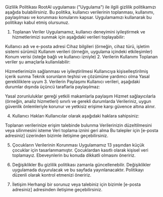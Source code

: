 Gizlilik Politikası
RootAI uygulaması ("Uygulama") ile ilgili gizlilik politikamızı aşağıda bulabilirsiniz. Bu politika, kullanıcı verilerinin toplanması, kullanımı, paylaşılması ve korunması konularını kapsar. Uygulamamızı kullanarak bu politikayı kabul etmiş olursunuz.

1. Toplanan Veriler
Uygulamamız, kullanıcı deneyimini iyileştirmek ve hizmetlerimizi sunmak için aşağıdaki verileri toplayabilir:

Kullanıcı adı ve e-posta adresi
Cihaz bilgileri (örneğin, cihaz türü, işletim sistemi sürümü)
Kullanım verileri (örneğin, uygulama içindeki etkileşimler)
Konum verisi (isteğe bağlı ve kullanıcı izniyle)
2. Verilerin Kullanımı
Toplanan veriler şu amaçlarla kullanılabilir:

Hizmetlerimizin sağlanması ve iyileştirilmesi
Kullanıcıya kişiselleştirilmiş içerik sunma
Teknik sorunların teşhisi ve çözümüne yardımcı olma
Yasal gerekliliklere uyum
3. Verilerin Paylaşımı
Kullanıcı verileri, aşağıdaki durumlar dışında üçüncü taraflarla paylaşılmaz:

Yasal zorunluluklar gereği yetkili makamlarla paylaşım
Hizmet sağlayıcılarla (örneğin, analiz hizmetleri) sınırlı ve gerekli durumlarda
Verileriniz, uygun güvenlik önlemleriyle korunur ve yetkisiz erişime karşı güvence altına alınır.

4. Kullanıcı Hakları
Kullanıcılar olarak aşağıdaki haklara sahipsiniz:

Toplanan verilerinize erişim talebinde bulunma
Verilerinizin düzeltilmesini veya silinmesini isteme
Veri toplama iznini geri alma
Bu talepler için [e-posta adresiniz] üzerinden bizimle iletişime geçebilirsiniz.

5. Çocukların Verilerinin Korunması
Uygulamamız 13 yaşından küçük çocuklar için tasarlanmamıştır. Çocuklardan kasıtlı olarak kişisel veri toplamayız. Ebeveynlerin bu konuda dikkatli olmasını öneririz.

6. Değişiklikler
Bu gizlilik politikası zamanla güncellenebilir. Değişiklikler uygulamada duyurulacak ve bu sayfada yayınlanacaktır. Politikayı düzenli olarak kontrol etmenizi öneririz.

7. İletişim
Herhangi bir sorunuz veya talebiniz için bizimle [e-posta adresiniz] adresinden iletişime geçebilirsiniz.
